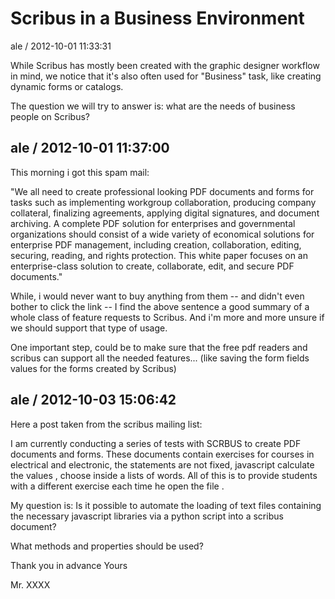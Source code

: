 
# Scribus in a Business Environment

ale / 2012-10-01 11:33:31

While Scribus has mostly been created with the graphic designer workflow in mind, we notice that it's also often used for "Business" task, like creating dynamic forms or catalogs.

The question we will try to answer is: what are the needs of business people on Scribus?

## ale / 2012-10-01 11:37:00

This morning i got this spam mail:

"We all need to create professional looking PDF documents and forms for tasks such as implementing workgroup collaboration, producing company collateral, finalizing agreements, applying digital signatures, and document archiving. A complete PDF solution for enterprises and governmental organizations should consist of a wide variety of economical solutions for enterprise PDF management, including creation, collaboration, editing, securing, reading, and rights protection. This white paper focuses on an enterprise-class solution to create, collaborate, edit, and secure PDF documents."

While, i would never want to buy anything from them -- and didn't even bother to click the link -- I find the above sentence  a good summary of a whole class of feature requests to Scribus. And i'm more and more unsure if we should support that type of usage.

One important step, could be to make sure that the free pdf readers and scribus can support all the needed features... (like saving the form fields values for the forms created by Scribus)

## ale / 2012-10-03 15:06:42

Here a post taken from the scribus mailing list:

I am currently conducting a series of tests with SCRBUS to create PDF 
documents and forms.
These documents contain exercises for courses in electrical and 
electronic, the statements are not fixed, javascript calculate the 
values , choose inside a lists of words.
All of this is to provide students with a different exercise each time 
he open the file .

My question is:
Is it possible to automate the loading of text files containing the 
necessary javascript libraries via a python script into a scribus document?

What methods and properties should be used?

Thank you in advance
Yours

Mr. XXXX
